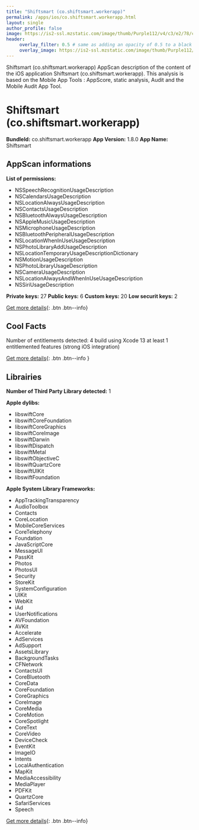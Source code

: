 ```yaml
---
title: "Shiftsmart (co.shiftsmart.workerapp)"
permalink: /apps/ios/co.shiftsmart.workerapp.html
layout: single
author_profile: false
image: https://is2-ssl.mzstatic.com/image/thumb/Purple112/v4/c3/e2/78/c3e278ed-015d-98de-b2f1-d83b9a2a89a2/AppIcon-0-0-1x_U007emarketing-0-0-0-5-0-0-sRGB-0-0-0-GLES2_U002c0-512MB-85-220-0-0.png/512x512bb.jpg
header: 
     overlay_filter: 0.5 # same as adding an opacity of 0.5 to a black background
     overlay_image: https://is2-ssl.mzstatic.com/image/thumb/Purple112/v4/c3/e2/78/c3e278ed-015d-98de-b2f1-d83b9a2a89a2/AppIcon-0-0-1x_U007emarketing-0-0-0-5-0-0-sRGB-0-0-0-GLES2_U002c0-512MB-85-220-0-0.png/512x512bb.jpg
---
```

Shiftsmart (co.shiftsmart.workerapp) AppScan description of the content of the iOS application Shiftsmart (co.shiftsmart.workerapp). This analysis is based on the Mobile App Tools : AppScore, static analysis, Audit and the Mobile Audit App Tool.

# Shiftsmart (co.shiftsmart.workerapp)

**BundleId:** co.shiftsmart.workerapp
**App Version:** 1.8.0
**App Name:** Shiftsmart


## AppScan informations 

**List of permissions:** 
- NSSpeechRecognitionUsageDescription
- NSCalendarsUsageDescription
- NSLocationAlwaysUsageDescription
- NSContactsUsageDescription
- NSBluetoothAlwaysUsageDescription
- NSAppleMusicUsageDescription
- NSMicrophoneUsageDescription
- NSBluetoothPeripheralUsageDescription
- NSLocationWhenInUseUsageDescription
- NSPhotoLibraryAddUsageDescription
- NSLocationTemporaryUsageDescriptionDictionary
- NSMotionUsageDescription
- NSPhotoLibraryUsageDescription
- NSCameraUsageDescription
- NSLocationAlwaysAndWhenInUseUsageDescription
- NSSiriUsageDescription
  
  
**Private keys:** 27
**Public keys:** 6
**Custom keys:** 20
**Low securit keys:** 2
  
[Get more details](/pricing.html){: .btn .btn--info}

## Cool Facts

Number of entitlements detected: 4
build using Xcode 13
at least 1 entitlemented features (strong iOS integration)
  
[Get more details](/pricing.html){: .btn .btn--info }

## Librairies 
**Number of Third Party Library detected:** 1


**Apple dylibs:**
- libswiftCore
- libswiftCoreFoundation
- libswiftCoreGraphics
- libswiftCoreImage
- libswiftDarwin
- libswiftDispatch
- libswiftMetal
- libswiftObjectiveC
- libswiftQuartzCore
- libswiftUIKit
- libswiftFoundation


**Apple System Library Frameworks:**
- AppTrackingTransparency
- AudioToolbox
- Contacts
- CoreLocation
- MobileCoreServices
- CoreTelephony
- Foundation
- JavaScriptCore
- MessageUI
- PassKit
- Photos
- PhotosUI
- Security
- StoreKit
- SystemConfiguration
- UIKit
- WebKit
- iAd
- UserNotifications
- AVFoundation
- AVKit
- Accelerate
- AdServices
- AdSupport
- AssetsLibrary
- BackgroundTasks
- CFNetwork
- ContactsUI
- CoreBluetooth
- CoreData
- CoreFoundation
- CoreGraphics
- CoreImage
- CoreMedia
- CoreMotion
- CoreSpotlight
- CoreText
- CoreVideo
- DeviceCheck
- EventKit
- ImageIO
- Intents
- LocalAuthentication
- MapKit
- MediaAccessibility
- MediaPlayer
- PDFKit
- QuartzCore
- SafariServices
- Speech


  
[Get more details](/pricing.html){: .btn .btn--info}


